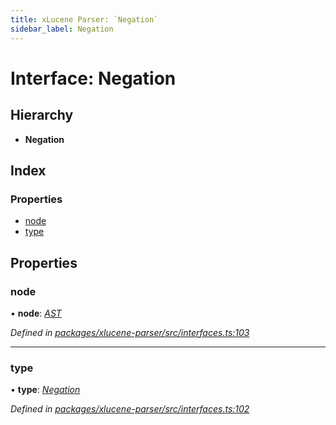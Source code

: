 ```yaml
---
title: xLucene Parser: `Negation`
sidebar_label: Negation
---
```


# Interface: Negation

## Hierarchy

* **Negation**

## Index

### Properties

* [node](negation.md#node)
* [type](negation.md#type)

## Properties

###  node

• **node**: *[AST](../overview.md#ast)*

*Defined in [packages/xlucene-parser/src/interfaces.ts:103](https://github.com/terascope/teraslice/blob/f95bb5556/packages/xlucene-parser/src/interfaces.ts#L103)*

___

###  type

• **type**: *[Negation](../enums/asttype.md#negation)*

*Defined in [packages/xlucene-parser/src/interfaces.ts:102](https://github.com/terascope/teraslice/blob/f95bb5556/packages/xlucene-parser/src/interfaces.ts#L102)*
